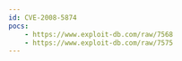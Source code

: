 ```yaml
---
id: CVE-2008-5874
pocs:
    - https://www.exploit-db.com/raw/7568
    - https://www.exploit-db.com/raw/7575
---
```

